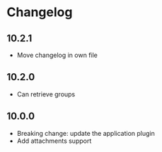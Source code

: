 # Changelog

## 10.2.1

- Move changelog in own file 

## 10.2.0

- Can retrieve groups 

## 10.0.0

- Breaking change: update the application plugin
- Add attachments support
